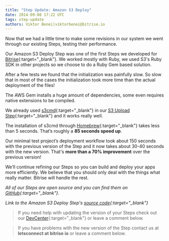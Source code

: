 ```yaml
---
title: "Step Update: Amazon S3 Deploy"
date: 2014-09-08 17:22 UTC
tags: step-update
authors: Viktor Benei|viktorbenei@bitrise.io
---
```


Now that we had a little time to make some revisions in our system we went through our existing Steps, testing their performance.

Our Amazon S3 Deploy Step was one of the first Steps we developed for [Bitrise](https://www.bitrise.io){:target="_blank"}. We worked mostly with Ruby, we used S3's Ruby SDK in other projects so we choose to do a Ruby Gem based solution.

After a few tests we found that the initialization was painfully slow. So slow that in most of the cases the initialization took more time than the actual deployment of the files!

The AWS Gem installs a huge amount of dependencies, some even requires native extensions to be compiled.

We already used [s3cmd](http://s3tools.org/s3cmd){:target="_blank"} in our [S3 Upload Step](https://github.com/bitrise-io/steps-amazon-s3-upload){:target="_blank"} and it works really well.

The installation of s3cmd through [Homebrew](http://brew.sh/){:target="_blank"} takes less than 5 seconds. That’s roughly a **85 seconds speed up**.

Our minimal test project’s deployment workflow took about 150 seconds with the previous version of the Step and it now takes about 30-40 seconds with the new version. That's **more than a 70% improvement** over the previous version!

We’ll continue refining our Steps so you can build and deploy your apps more efficiently. We believe that you should only deal with the things what really matter. Bitrise will handle the rest.

*All of our Steps are open source and you can find them on [GitHub](https://github.com/bitrise-io){:target="_blank"}.*

*Link to the Amazon S3 Deploy Step's [source code](https://github.com/bitrise-io/steps-amazon-s3-deploy){:target="_blank"}*

> If you need help with updating the version of your Steps check out our [DevCenter](http://devcenter.bitrise.io/docs/step-update.html){:target="_blank"} or leave a comment below.

> If you have problems with the new version of the Step contact us at **letsconnect at bitrise io** or leave a comment below.
